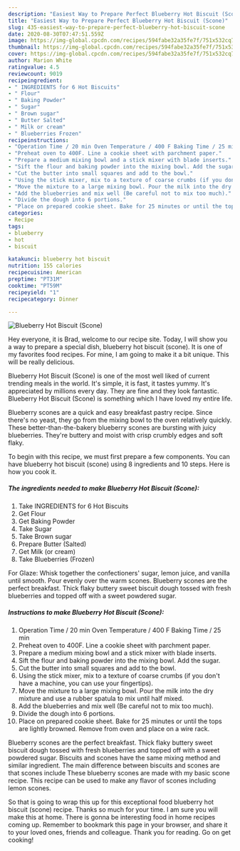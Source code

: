 ```yaml
---
description: "Easiest Way to Prepare Perfect Blueberry Hot Biscuit (Scone)"
title: "Easiest Way to Prepare Perfect Blueberry Hot Biscuit (Scone)"
slug: 435-easiest-way-to-prepare-perfect-blueberry-hot-biscuit-scone
date: 2020-08-30T07:47:51.559Z
image: https://img-global.cpcdn.com/recipes/594fabe32a35fe7f/751x532cq70/blueberry-hot-biscuit-scone-recipe-main-photo.jpg
thumbnail: https://img-global.cpcdn.com/recipes/594fabe32a35fe7f/751x532cq70/blueberry-hot-biscuit-scone-recipe-main-photo.jpg
cover: https://img-global.cpcdn.com/recipes/594fabe32a35fe7f/751x532cq70/blueberry-hot-biscuit-scone-recipe-main-photo.jpg
author: Marion White
ratingvalue: 4.5
reviewcount: 9019
recipeingredient:
- " INGREDIENTS for 6 Hot Biscuits"
- " Flour"
- " Baking Powder"
- " Sugar"
- " Brown sugar"
- " Butter Salted"
- " Milk or cream"
- " Blueberries Frozen"
recipeinstructions:
- "Operation Time / 20 min Oven Temperature / 400 F Baking Time / 25 min"
- "Preheat oven to 400F. Line a cookie sheet with parchment paper."
- "Prepare a medium mixing bowl and a stick mixer with blade inserts."
- "Sift the flour and baking powder into the mixing bowl. Add the sugar."
- "Cut the butter into small squares and add to the bowl."
- "Using the stick mixer, mix to a texture of coarse crumbs (if you don&#39;t have a machine, you can use your fingertips)."
- "Move the mixture to a large mixing bowl. Pour the milk into the dry mixture and use a rubber spatula to mix until half mixed."
- "Add the blueberries and mix well (Be careful not to mix too much)."
- "Divide the dough into 6 portions."
- "Place on prepared cookie sheet. Bake for 25 minutes or until the tops are lightly browned. Remove from oven and place on a wire rack."
categories:
- Recipe
tags:
- blueberry
- hot
- biscuit

katakunci: blueberry hot biscuit 
nutrition: 155 calories
recipecuisine: American
preptime: "PT31M"
cooktime: "PT59M"
recipeyield: "1"
recipecategory: Dinner

---
```



![Blueberry Hot Biscuit (Scone)](https://img-global.cpcdn.com/recipes/594fabe32a35fe7f/751x532cq70/blueberry-hot-biscuit-scone-recipe-main-photo.jpg)

Hey everyone, it is Brad, welcome to our recipe site. Today, I will show you a way to prepare a special dish, blueberry hot biscuit (scone). It is one of my favorites food recipes. For mine, I am going to make it a bit unique. This will be really delicious.

Blueberry Hot Biscuit (Scone) is one of the most well liked of current trending meals in the world. It's simple, it is fast, it tastes yummy. It's appreciated by millions every day. They are fine and they look fantastic. Blueberry Hot Biscuit (Scone) is something which I have loved my entire life.

Blueberry scones are a quick and easy breakfast pastry recipe. Since there&#39;s no yeast, they go from the mixing bowl to the oven relatively quickly. These better-than-the-bakery blueberry scones are bursting with juicy blueberries. They&#39;re buttery and moist with crisp crumbly edges and soft flaky.


To begin with this recipe, we must first prepare a few components. You can have blueberry hot biscuit (scone) using 8 ingredients and 10 steps. Here is how you cook it.

<!--inarticleads1-->

##### The ingredients needed to make Blueberry Hot Biscuit (Scone):

1. Take  INGREDIENTS for 6 Hot Biscuits
1. Get  Flour
1. Get  Baking Powder
1. Take  Sugar
1. Take  Brown sugar
1. Prepare  Butter (Salted)
1. Get  Milk (or cream)
1. Take  Blueberries (Frozen)


For Glaze: Whisk together the confectioners&#39; sugar, lemon juice, and vanilla until smooth. Pour evenly over the warm scones. Blueberry scones are the perfect breakfast. Thick flaky buttery sweet biscuit dough tossed with fresh blueberries and topped off with a sweet powdered sugar. 

<!--inarticleads2-->

##### Instructions to make Blueberry Hot Biscuit (Scone):

1. Operation Time / 20 min Oven Temperature / 400 F Baking Time / 25 min
1. Preheat oven to 400F. Line a cookie sheet with parchment paper.
1. Prepare a medium mixing bowl and a stick mixer with blade inserts.
1. Sift the flour and baking powder into the mixing bowl. Add the sugar.
1. Cut the butter into small squares and add to the bowl.
1. Using the stick mixer, mix to a texture of coarse crumbs (if you don&#39;t have a machine, you can use your fingertips).
1. Move the mixture to a large mixing bowl. Pour the milk into the dry mixture and use a rubber spatula to mix until half mixed.
1. Add the blueberries and mix well (Be careful not to mix too much).
1. Divide the dough into 6 portions.
1. Place on prepared cookie sheet. Bake for 25 minutes or until the tops are lightly browned. Remove from oven and place on a wire rack.


Blueberry scones are the perfect breakfast. Thick flaky buttery sweet biscuit dough tossed with fresh blueberries and topped off with a sweet powdered sugar. Biscuits and scones have the same mixing method and similar ingredient. The main difference between biscuits and scones are that scones include These blueberry scones are made with my basic scone recipe. This recipe can be used to make any flavor of scones including lemon scones. 

So that is going to wrap this up for this exceptional food blueberry hot biscuit (scone) recipe. Thanks so much for your time. I am sure you will make this at home. There is gonna be interesting food in home recipes coming up. Remember to bookmark this page in your browser, and share it to your loved ones, friends and colleague. Thank you for reading. Go on get cooking!
